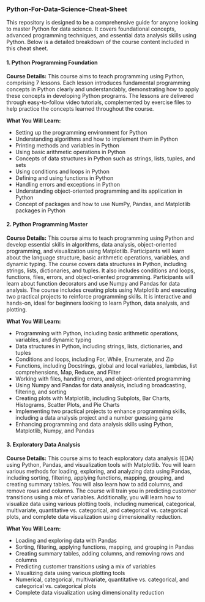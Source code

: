 ### Python-For-Data-Science-Cheat-Sheet

This repository is designed to be a comprehensive guide for anyone looking to master Python for data science. It covers foundational concepts, advanced programming techniques, and essential data analysis skills using Python. Below is a detailed breakdown of the course content included in this cheat sheet.

#### 1. Python Programming Foundation

**Course Details:**
This course aims to teach programming using Python, comprising 7 lessons. Each lesson introduces fundamental programming concepts in Python clearly and understandably, demonstrating how to apply these concepts in developing Python programs. The lessons are delivered through easy-to-follow video tutorials, complemented by exercise files to help practice the concepts learned throughout the course.

**What You Will Learn:**
- Setting up the programming environment for Python
- Understanding algorithms and how to implement them in Python
- Printing methods and variables in Python
- Using basic arithmetic operations in Python
- Concepts of data structures in Python such as strings, lists, tuples, and sets
- Using conditions and loops in Python
- Defining and using functions in Python
- Handling errors and exceptions in Python
- Understanding object-oriented programming and its application in Python
- Concept of packages and how to use NumPy, Pandas, and Matplotlib packages in Python

#### 2. Python Programming Master

**Course Details:**
This course aims to teach programming using Python and develop essential skills in algorithms, data analysis, object-oriented programming, and visualization using Matplotlib. Participants will learn about the language structure, basic arithmetic operations, variables, and dynamic typing. The course covers data structures in Python, including strings, lists, dictionaries, and tuples. It also includes conditions and loops, functions, files, errors, and object-oriented programming. Participants will learn about function decorators and use Numpy and Pandas for data analysis. The course includes creating plots using Matplotlib and executing two practical projects to reinforce programming skills. It is interactive and hands-on, ideal for beginners looking to learn Python, data analysis, and plotting.

**What You Will Learn:**
- Programming with Python, including basic arithmetic operations, variables, and dynamic typing
- Data structures in Python, including strings, lists, dictionaries, and tuples
- Conditions and loops, including For, While, Enumerate, and Zip
- Functions, including Docstrings, global and local variables, lambdas, list comprehensions, Map, Reduce, and Filter
- Working with files, handling errors, and object-oriented programming
- Using Numpy and Pandas for data analysis, including broadcasting, filtering, and sorting
- Creating plots with Matplotlib, including Subplots, Bar Charts, Histograms, Scatter Plots, and Pie Charts
- Implementing two practical projects to enhance programming skills, including a data analysis project and a number guessing game
- Enhancing programming and data analysis skills using Python, Matplotlib, Numpy, and Pandas

#### 3. Exploratory Data Analysis

**Course Details:**
This course aims to teach exploratory data analysis (EDA) using Python, Pandas, and visualization tools with Matplotlib. You will learn various methods for loading, exploring, and analyzing data using Pandas, including sorting, filtering, applying functions, mapping, grouping, and creating summary tables. You will also learn how to add columns, and remove rows and columns. The course will train you in predicting customer transitions using a mix of variables. Additionally, you will learn how to visualize data using various plotting tools, including numerical, categorical, multivariate, quantitative vs. categorical, and categorical vs. categorical plots, and complete data visualization using dimensionality reduction.

**What You Will Learn:**
- Loading and exploring data with Pandas
- Sorting, filtering, applying functions, mapping, and grouping in Pandas
- Creating summary tables, adding columns, and removing rows and columns
- Predicting customer transitions using a mix of variables
- Visualizing data using various plotting tools
- Numerical, categorical, multivariate, quantitative vs. categorical, and categorical vs. categorical plots
- Complete data visualization using dimensionality reduction
